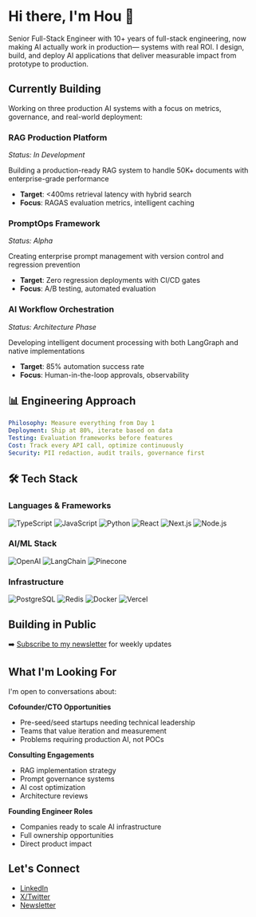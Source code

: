 # Hi there, I'm Hou 👋

Senior Full-Stack Engineer with 10+ years of full-stack engineering, now making AI actually work in production— systems with real ROI. I design, build, and deploy AI applications that deliver measurable impact from prototype to production.

## Currently Building

Working on three production AI systems with a focus on metrics, governance, and real-world deployment:

### RAG Production Platform
*Status: In Development*

Building a production-ready RAG system to handle 50K+ documents with enterprise-grade performance
- **Target**: <400ms retrieval latency with hybrid search
- **Focus**: RAGAS evaluation metrics, intelligent caching

### PromptOps Framework
*Status: Alpha*

Creating enterprise prompt management with version control and regression prevention
- **Target**: Zero regression deployments with CI/CD gates
- **Focus**: A/B testing, automated evaluation

### AI Workflow Orchestration
*Status: Architecture Phase*

Developing intelligent document processing with both LangGraph and native implementations
- **Target**: 85% automation success rate
- **Focus**: Human-in-the-loop approvals, observability

## 📊 Engineering Approach

```yaml
Philosophy: Measure everything from Day 1
Deployment: Ship at 80%, iterate based on data
Testing: Evaluation frameworks before features
Cost: Track every API call, optimize continuously
Security: PII redaction, audit trails, governance first
```

## 🛠️ Tech Stack

### Languages & Frameworks
![TypeScript](https://img.shields.io/badge/TypeScript-007ACC?style=for-the-badge&logo=typescript&logoColor=white)
![JavaScript](https://img.shields.io/badge/JavaScript-F7DF1E?style=for-the-badge&logo=javascript&logoColor=black)
![Python](https://img.shields.io/badge/Python-3776AB?style=for-the-badge&logo=python&logoColor=white)
![React](https://img.shields.io/badge/React-20232A?style=for-the-badge&logo=react&logoColor=61DAFB)
![Next.js](https://img.shields.io/badge/Next.js-000000?style=for-the-badge&logo=nextdotjs&logoColor=white)
![Node.js](https://img.shields.io/badge/Node.js-339933?style=for-the-badge&logo=nodedotjs&logoColor=white)

### AI/ML Stack
![OpenAI](https://img.shields.io/badge/OpenAI-412991?style=for-the-badge&logo=openai&logoColor=white)
![LangChain](https://img.shields.io/badge/LangChain-121212?style=for-the-badge)
![Pinecone](https://img.shields.io/badge/Pinecone-000000?style=for-the-badge)

### Infrastructure
![PostgreSQL](https://img.shields.io/badge/PostgreSQL-316192?style=for-the-badge&logo=postgresql&logoColor=white)
![Redis](https://img.shields.io/badge/Redis-DC382D?style=for-the-badge&logo=redis&logoColor=white)
![Docker](https://img.shields.io/badge/Docker-2496ED?style=for-the-badge&logo=docker&logoColor=white)
![Vercel](https://img.shields.io/badge/Vercel-000000?style=for-the-badge&logo=vercel&logoColor=white)

## Building in Public

➡️ [Subscribe to my newsletter](https://prompt-deploy.beehiiv.com) for weekly updates

## What I'm Looking For

I'm open to conversations about:

**Cofounder/CTO Opportunities**
- Pre-seed/seed startups needing technical leadership
- Teams that value iteration and measurement
- Problems requiring production AI, not POCs

**Consulting Engagements**
- RAG implementation strategy
- Prompt governance systems
- AI cost optimization
- Architecture reviews

**Founding Engineer Roles**
- Companies ready to scale AI infrastructure
- Full ownership opportunities
- Direct product impact

## Let's Connect

- [LinkedIn](https://linkedin.com/in/houchia)
- [X/Twitter](https://x.com/promptdeploy)
- [Newsletter](https://prompt-deploy.beehiiv.com)

